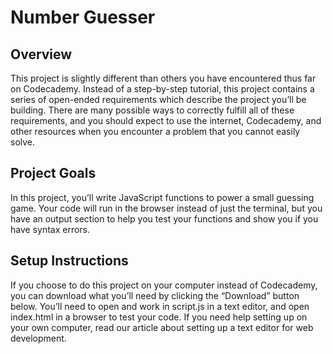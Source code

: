 # Number Guesser

## Overview

This project is slightly different than others you have encountered thus far on Codecademy. Instead of a step-by-step tutorial, this project contains a series of open-ended requirements which describe the project you’ll be building. There are many possible ways to correctly fulfill all of these requirements, and you should expect to use the internet, Codecademy, and other resources when you encounter a problem that you cannot easily solve.

## Project Goals

In this project, you’ll write JavaScript functions to power a small guessing game. Your code will run in the browser instead of just the terminal, but you have an output section to help you test your functions and show you if you have syntax errors.

## Setup Instructions

If you choose to do this project on your computer instead of Codecademy, you can download what you’ll need by clicking the “Download” button below. You’ll need to open and work in script.js in a text editor, and open index.html in a browser to test your code. If you need help setting up on your own computer, read our article about setting up a text editor for web development.

